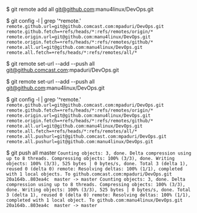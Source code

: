 $ git remote add all git@github.com:manu4linux/DevOps.git

$  git config -l | grep '^remote\.'
`
remote.github.url=git@github.comcast.com:mpaduri/DevOps.git
remote.github.fetch=+refs/heads/*:refs/remotes/origin/*
remote.origin.url=git@github.com:manu4linux/DevOps.git
remote.origin.fetch=+refs/heads/*:refs/remotes/github/*
remote.all.url=git@github.com:manu4linux/DevOps.git
remote.all.fetch=+refs/heads/*:refs/remotes/all/*
`

$ git remote set-url --add --push all git@github.comcast.com:mpaduri/DevOps.git

$ git remote set-url --add --push all git@github.com:manu4linux/DevOps.git

$  git config -l | grep '^remote\.'
`
remote.github.url=git@github.comcast.com:mpaduri/DevOps.git
remote.github.fetch=+refs/heads/*:refs/remotes/origin/*
remote.origin.url=git@github.com:manu4linux/DevOps.git
remote.origin.fetch=+refs/heads/*:refs/remotes/github/*
remote.all.url=git@github.com:manu4linux/DevOps.git
remote.all.fetch=+refs/heads/*:refs/remotes/all/*
remote.all.pushurl=git@github.comcast.com:mpaduri/DevOps.git
remote.all.pushurl=git@github.com:manu4linux/DevOps.git
`

$  git push all master
`
Counting objects: 3, done.
Delta compression using up to 8 threads.
Compressing objects: 100% (3/3), done.
Writing objects: 100% (3/3), 525 bytes | 0 bytes/s, done.
Total 3 (delta 1), reused 0 (delta 0)
remote: Resolving deltas: 100% (1/1), completed with 1 local objects.
To github.comcast.com:mpaduri/DevOps.git
   20a164b..803ea4c  master -> master
Counting objects: 3, done.
Delta compression using up to 8 threads.
Compressing objects: 100% (3/3), done.
Writing objects: 100% (3/3), 525 bytes | 0 bytes/s, done.
Total 3 (delta 1), reused 0 (delta 0)
remote: Resolving deltas: 100% (1/1), completed with 1 local object.
To github.com:manu4linux/DevOps.git
   20a164b..803ea4c  master -> master
`

